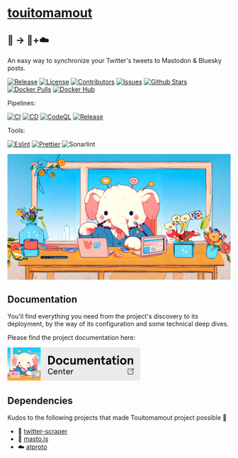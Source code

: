 # [touitomamout](https://github.com/louisgrasset/touitomamout)
## 🦤 → 🦣+☁️
An easy way to synchronize your Twitter's tweets to Mastodon & Bluesky posts.

[![Release](https://img.shields.io/github/package-json/v/louisgrasset/touitomamout/main?label=release&color=#4c1)](https://github.com/louisgrasset/touitomamout/releases)
[![License](https://img.shields.io/github/license/louisgrasset/touitomamout?color=#4c1)](https://github.com/louisgrasset/touitomamout/blob/main/LICENSE)
[![Contributors](https://img.shields.io/github/contributors/louisgrasset/touitomamout)](https://github.com/louisgrasset/touitomamout/graphs/contributors)
[![Issues](https://img.shields.io/github/issues/louisgrasset/touitomamout)](https://github.com/louisgrasset/touitomamout/issues)
[![Github Stars](https://img.shields.io/github/stars/louisgrasset/touitomamout?color=ffe34e)](https://github.com/louisgrasset/touitomamout)
[![Docker Pulls](https://img.shields.io/docker/pulls/louisgrasset/touitomamout?color=086dd7)](https://hub.docker.com/r/louisgrasset/touitomamout)
[![Docker Hub](https://img.shields.io/static/v1.svg?color=086dd7&labelColor=555555&logoColor=ffffff&label=&message=docker%20hub&logo=Docker)](https://hub.docker.com/r/louisgrasset/touitomamout)

Pipelines:

[![CI](https://img.shields.io/github/actions/workflow/status/louisgrasset/touitomamout/ci.yml?label=ci)](https://github.com/louisgrasset/touitomamout/actions/workflows/ci.yml)
[![CD](https://img.shields.io/github/actions/workflow/status/louisgrasset/touitomamout/cd.yml?label=cd)](https://github.com/louisgrasset/touitomamout/actions/workflows/cd.yml)
[![CodeQL](https://img.shields.io/github/actions/workflow/status/louisgrasset/touitomamout/codeql.yml?label=codeql)](https://github.com/louisgrasset/touitomamout/actions/workflows/codeql.yml)
[![Release](https://img.shields.io/github/actions/workflow/status/louisgrasset/touitomamout/release.yml?label=release)](https://github.com/louisgrasset/touitomamout/actions/workflows/release.yml)

Tools:

[![Eslint](https://img.shields.io/badge/eslint-3A33D1?logo=eslint&logoColor=white)](https://github.com/eslint/eslint)
[![Prettier](https://img.shields.io/badge/prettier-1A2C34?logo=prettier&logoColor=white)](https://github.com/prettier/prettier)
![Sonarlint](https://img.shields.io/badge/sonarlint-CB2029?logo=sonarlint&logoColor=white)

![touitomamout banner](./.github/docs/touitomamout-banner.jpg)

## Documentation
You'll find everything you need from the project's discovery to its deployment, by the way of its configuration and some technical deep dives.

Please find the project documentation here:

[<img src="https://github.com/louisgrasset/touitomamout/raw/main/.github/docs/documentation-center.svg"  width="300px"/>](https://louisgrasset.github.io/touitomamout/docs/discover)

## Dependencies
Kudos to the following projects that made Touitomamout project possible 🙏
- 🦤 [twitter-scraper](https://github.com/the-convocation/twitter-scraper)
- 🦣 [masto.js](https://github.com/neet/masto.js)
- ☁️ [atproto](https://github.com/bluesky-social/atproto)

